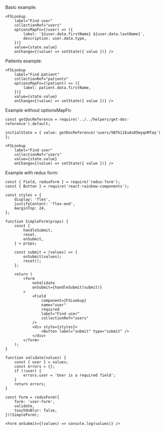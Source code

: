 Basic example:

    <FSLookup
        label="Find user"
        collectionRef="users"
        optionsMapFn={(user) => ({
            label: `${user.data.firstName} ${user.data.lastName}`,
            description: user.data.type,
        })}
        value={state.value}
        onChange={(value) => setState({ value })} />

Patients example:

    <FSLookup
        label="Find patient"
        collectionRef="patients"
        optionsMapFn={(patient) => ({
            label: patient.data.firstName,
        })}
        value={state.value}
        onChange={(value) => setState({ value })} />


Example without optionsMapFn:

    const getDocReference = require('../../helpers/get-doc-reference').default;

    initialState = { value: getDocReference('users/5Bfk11EuAs05myqnMfaq') };

    <FSLookup
        label="Find user"
        collectionRef="users"
        value={state.value}
        onChange={(value) => setState({ value })} />

Example with redux form:

    const { Field, reduxForm } = require('redux-form');
    const { Button } = require('react-rainbow-components');

    const styles = {
        display: 'flex',
        justifyContent: 'flex-end',
        marginTop: 24,
    };

    function SimpleForm(props) {
        const {
            handleSubmit,
            reset,
            onSubmit,
        } = props;

        const submit = (values) => {
            onSubmit(values);
            reset();
        };

        return (
            <form
                noValidate
                onSubmit={handleSubmit(submit)}
            >
                <Field
                    component={FSLookup}
                    name="user"
                    required
                    label="Find user"
                    collectionRef="users"
                />
                <div style={styles}>
                    <Button label="submit" type="submit" />
                </div>
            </form>
        );
    }

    function validate(values) {
        const { user } = values;
        const errors = {};
        if (!user) {
            errors.user = 'User is a required field';
        }
        return errors;
    }

    const Form = reduxForm({
        form: 'user-form',
        validate,
        touchOnBlur: false,
    })(SimpleForm);

    <Form onSubmit={(values) => console.log(values)} />
